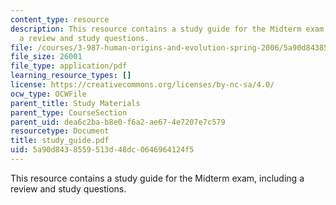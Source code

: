 ```yaml
---
content_type: resource
description: This resource contains a study guide for the Midterm exam, including
  a review and study questions.
file: /courses/3-987-human-origins-and-evolution-spring-2006/5a90d8438559513d48dc0646964124f5_study_guide.pdf
file_size: 26001
file_type: application/pdf
learning_resource_types: []
license: https://creativecommons.org/licenses/by-nc-sa/4.0/
ocw_type: OCWFile
parent_title: Study Materials
parent_type: CourseSection
parent_uid: dea6c2ba-b8e0-f6a2-ae67-4e7207e7c579
resourcetype: Document
title: study_guide.pdf
uid: 5a90d843-8559-513d-48dc-0646964124f5
---
```

This resource contains a study guide for the Midterm exam, including a review and study questions.